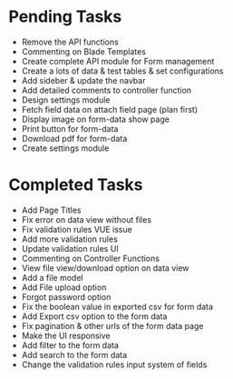 # Pending Tasks
- Remove the API functions
- Commenting on Blade Templates
- Create complete API module for Form management
- Create a lots of data & test tables & set configurations
- Add sideber & update the navbar
- Add detailed comments to controller function
- Design settings module
- Fetch field data on attach field page (plan first)
- Display image on form-data show page
- Print button for form-data
- Download pdf for form-data
- Create settings module

# Completed Tasks
- Add Page Titles
- Fix error on data view without files
- Fix validation rules VUE issue
- Add more validation rules
- Update validation rules UI
- Commenting on Controller Functions
- View file view/download option on data view
- Add a file model
- Add File upload option
- Forgot password option
- Fix the boolean value in exported csv for form data
- Add Export csv option to the form data
- Fix pagination & other urls of the form data page
- Make the UI responsive
- Add filter to the form data
- Add search to the form data
- Change the validation rules input system of fields
